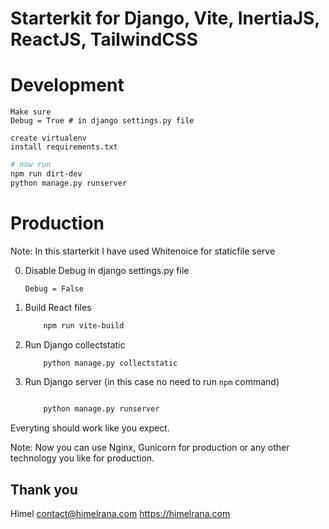 # Starterkit for Django, Vite, InertiaJS, ReactJS, TailwindCSS

# Development

```
Make sure
Debug = True # in django settings.py file
```
```
create virtualenv
install requirements.txt
```

```bash
# now run
npm run dirt-dev
python manage.py runserver
```

# Production
Note: In this starterkit I have used Whitenoice for staticfile serve

0. Disable Debug in django settings.py file

    ```
    Debug = False

    ```

1. Build React files
    ```bash
        npm run vite-build
    ```
2. Run Django collectstatic

    ```bash
        python manage.py collectstatic
    ```
3. Run Django server (in this case no need to run `npm` command)

    ```bash

        python manage.py runserver

    ```
    
Everyting should work like you expect. 

Note: Now you can use Nginx, Gunicorn for production or any other technology you like for production.

Thank you
------------------
Himel
contact@himelrana.com
https://himelrana.com
